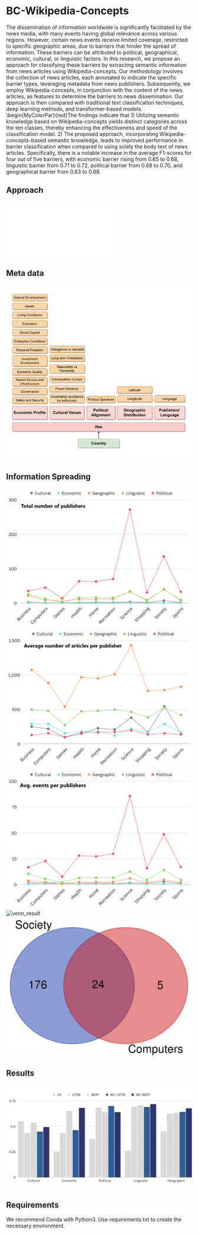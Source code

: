 # BC-Wikipedia-Concepts

The dissemination of information worldwide is significantly facilitated by the news media, with many events having global relevance across various regions. However, certain news events receive limited coverage, restricted to specific geographic areas, due to barriers that hinder the spread of information. These barriers can be attributed to political, geographical, economic, cultural, or linguistic factors. In this research, we propose an approach for classifying these barriers by extracting semantic information from news articles using Wikipedia-concepts. Our methodology involves the collection of news articles, each annotated to indicate the specific barrier types, leveraging metadata from news publishers. Subsequently, we employ Wikipedia-concepts, in conjunction with the content of the news articles, as features to determine the barriers to news dissemination. Our approach is then compared with traditional text classification techniques, deep learning methods, and transformer-based models. \begin{MyColorPar}{red}The findings indicate that 1) Utilizing semantic knowledge based on Wikipedia-concepts yields distinct categories across the ten classes, thereby enhancing the effectiveness and speed of the classification model. 2) The proposed approach, incorporating Wikipedia-concepts-based semantic knowledge, leads to improved performance in barrier classification when compared to using solely the body text of news articles. Specifically, there is a notable increase in the average F1-scores for four out of five barriers, with economic barrier rising from 0.65 to 0.68, linguistic barrier from 0.71 to 0.72, political barrier from 0.68 to 0.70, and geographical barrier from 0.63 to 0.68.

## Approach
![](/assets/meth.pdf "meth")

## Meta data
![](/assets/MetaDataBarriers-1.png "MetaDataBarriers-1")

## Information Spreading
![](/assets/ArticlePerPublisher.PNG "ArticlePerPublisher")
![](/assets/NumberOfPublisher.PNG "NumberOfPublisher")
![](/assets/EventsPerPublishers.PNG "EventsPerPublishers")
![](/assets/venn_resultr.PNG "venn_result")
![](/assets/venn_result2.PNG "venn_result2")

## Results
![](/assets/WC-Avg-resul.PNG "WC-Avg-resul")

## Requirements

We recommend Conda with Python3. Use requirements.txt to create the necessary environment. 
